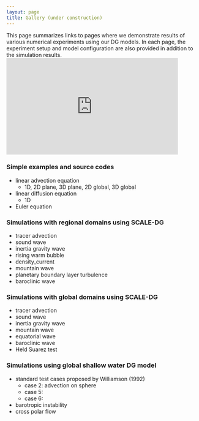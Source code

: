 ```yaml
---
layout: page
title: Gallery (under construction)
---
```


<div class="container">
  <div class="item">
    This page summarizes links to pages where we demonstrate results of various numerical experiments using our DG models. In each page, the experiment setup and model configuration are also provided in addition to the simulation results.
  </div>
  <div class="item">  
    <div class="youtube">
      <iframe  width="448" height="252" src="https://www.youtube.com/embed/{{ site.data.gallery.barocwavetest_movie_id }}?rel=0" frameborder="0" allowfullscreen></iframe>
    </div>
  </div>
</div>

### Simple examples and source codes

* linear advection equation
  * 1D, 2D plane, 3D plane, 2D global, 3D global
* linear diffusion equation
  * 1D
* Euler equation

### Simulations with regional domains using SCALE-DG

* tracer advection
* sound wave
* inertia gravity wave
* rising warm bubble
* density_current
* mountain wave
* planetary boundary layer turbulence
* baroclinic wave

### Simulations with global domains using SCALE-DG

* tracer advection
* sound wave
* inertia gravity wave
* mountain wave
* equatorial wave
* baroclinic wave
* Held Suarez test

### Simulations using global shallow water DG model

* standard test cases proposed by Williamson (1992)
  * case 2: advection on sphere
  * case 5: 
  * case 6:
* barotropic instability
* cross polar flow
